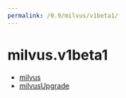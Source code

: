 ```yaml
---
permalink: /0.9/milvus/v1beta1/
---
```


# milvus.v1beta1



* [milvus](milvus.md)
* [milvusUpgrade](milvusUpgrade.md)